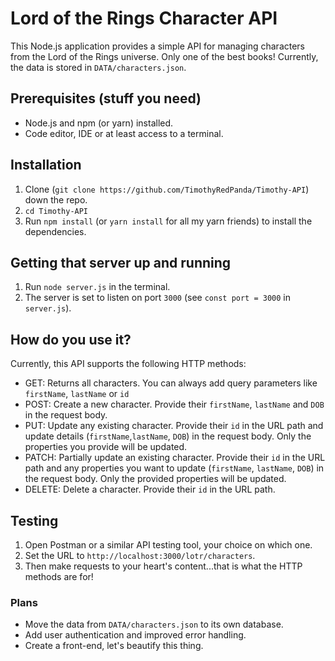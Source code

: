 # Lord of the Rings Character API

This Node.js application provides a simple API for managing characters from the Lord of the Rings universe.
Only one of the best books! Currently, the data is stored in `DATA/characters.json`.

## Prerequisites (stuff you need)

* Node.js and npm (or yarn) installed.
* Code editor, IDE or at least access to a terminal.

## Installation

1. Clone (`git clone https://github.com/TimothyRedPanda/Timothy-API`) down the repo.
2. `cd Timothy-API`
3. Run `npm install` (or `yarn install` for all my yarn friends) to install the dependencies.

## Getting that server up and running

1. Run `node server.js` in the terminal.
2. The server is set to listen on port `3000` (see `const port = 3000` in `server.js`).

## How do you use it?

Currently, this API supports the following HTTP methods:

* GET: Returns all characters. You can always add query parameters like `firstName`, `lastName` or `id`
* POST: Create a new character. Provide their `firstName`, `lastName` and `DOB` in the request body.
* PUT: Update any existing character. Provide their `id` in the URL path and update
  details (`firstName`,`lastName`, `DOB`) in the request body. Only the properties you provide will be updated.
* PATCH: Partially update an existing character. Provide their `id` in the URL path and any properties you want to update (`firstName`, `lastName`, `DOB`) in the request body. Only the provided properties will be updated.
* DELETE: Delete a character. Provide their `id` in the URL path.

## Testing 

1. Open Postman or a similar API testing tool, your choice on which one.
2. Set the URL to `http://localhost:3000/lotr/characters`.
3. Then make requests to your heart's content...that is what the HTTP methods are for!

### Plans 

* Move the data from `DATA/characters.json` to its own database.
* Add user authentication and improved error handling.
* Create a front-end, let's beautify this thing.

